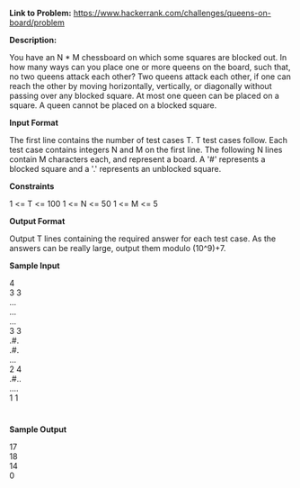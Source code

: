 **Link to Problem:** https://www.hackerrank.com/challenges/queens-on-board/problem

**Description:**

You have an N * M chessboard on which some squares are blocked out. In how many ways can you place one or more queens on the board, such that, no two queens attack each other? Two queens attack each other, if one can reach the other by moving horizontally, vertically, or diagonally without passing over any blocked square. At most one queen can be placed on a square. A queen cannot be placed on a blocked square.

**Input Format**

The first line contains the number of test cases T. T test cases follow. Each test case contains integers N and M on the first line. The following N lines contain M characters each, and represent a board. A '#' represents a blocked square and a '.' represents an unblocked square.

**Constraints**

1 <= T <= 100
1 <= N <= 50
1 <= M <= 5

**Output Format**

Output T lines containing the required answer for each test case. As the answers can be really large, output them modulo (10^9)+7.

**Sample Input**

4  
3 3  
...  
...  
...  
3 3  
.#.  
.#.  
...  
2 4  
.#..  
....  
1 1  
#

**Sample Output**

17  
18  
14  
0 
